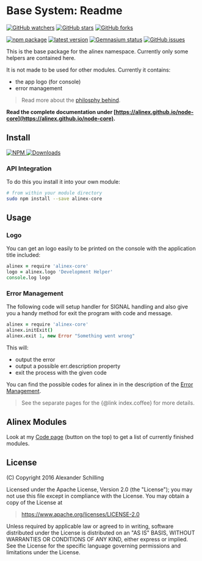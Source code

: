 Base System: Readme
=================================================

[![GitHub watchers](
  https://img.shields.io/github/watchers/alinex/node-core.svg?style=social&label=Watch&maxAge=2592000)](
  https://github.com/alinex/node-core/subscription)<!-- {.hidden-small} -->
[![GitHub stars](
  https://img.shields.io/github/stars/alinex/node-core.svg?style=social&label=Star&maxAge=2592000)](
  https://github.com/alinex/node-core)
[![GitHub forks](
  https://img.shields.io/github/forks/alinex/node-core.svg?style=social&label=Fork&maxAge=2592000)](
  https://github.com/alinex/node-core)<!-- {.hidden-small} -->
<!-- {p:.right} -->

[![npm package](
  https://img.shields.io/npm/v/alinex-core.svg?maxAge=2592000&label=latest%20version)](
  https://www.npmjs.com/package/alinex-core)
[![latest version](
  https://img.shields.io/npm/l/alinex-core.svg?maxAge=2592000)](
  #license)<!-- {.hidden-small} -->
[![Gemnasium status](
  https://img.shields.io/gemnasium/alinex/node-core.svg?maxAge=2592000)](
  https://gemnasium.com/alinex/node-core)
[![GitHub issues](
  https://img.shields.io/github/issues/alinex/node-core.svg?maxAge=2592000)](
  https://github.com/alinex/node-core/issues)<!-- {.hidden-small} -->


This is the base package for the alinex namespace. Currently only
some helpers are contained here.

It is not made to be used for other modules. Currently it contains:
- the app logo (for console)
- error management

> Read more about the [philosphy behind](https://alinex.github.io/develop/alinex.html).

__Read the complete documentation under
[https://alinex.github.io/node-core](https://alinex.github.io/node-core).__
<!-- {p: .hide} -->


Install
-------------------------------------------------

[![NPM](https://nodei.co/npm/alinex-core.png?downloads=true&downloadRank=true&stars=true)
  ![Downloads](https://nodei.co/npm-dl/alinex-core.png?months=9&height=3)
](https://www.npmjs.com/package/alinex-core)

### API Integration

To do this you install it into your own module:

``` sh
# from within your module directory
sudo npm install --save alinex-core
```


Usage
-------------------------------------------------

### Logo

You can get an logo easily to be printed on the console with the application title
included:

``` coffee
alinex = require 'alinex-core'
logo = alinex.logo 'Development Helper'
console.log logo
```

### Error Management

The following code will setup handler for SIGNAL handling and also give you
a handy method for exit the program with code and message.

``` coffee
alinex = require 'alinex-core'
alinex.initExit()
alinex.exit 1, new Error "Something went wrong"
```

This will:

- output the error
- output a possible err.description property
- exit the process with the given code

You can find the possible codes for alinex in in the description of the
[Error Management](src/index.coffee.html#error-management).

> See the separate pages for the {@link index.coffee} for more details.


Alinex Modules
-------------------------------------------------

Look at my [Code page](https://alinex.github.io/code.html) (button on the top)
to get a list of currently finished modules.


License
-------------------------------------------------

(C) Copyright 2016 Alexander Schilling

Licensed under the Apache License, Version 2.0 (the "License");
you may not use this file except in compliance with the License.
You may obtain a copy of the License at

>  <https://www.apache.org/licenses/LICENSE-2.0>

Unless required by applicable law or agreed to in writing, software
distributed under the License is distributed on an "AS IS" BASIS,
WITHOUT WARRANTIES OR CONDITIONS OF ANY KIND, either express or implied.
See the License for the specific language governing permissions and
limitations under the License.
